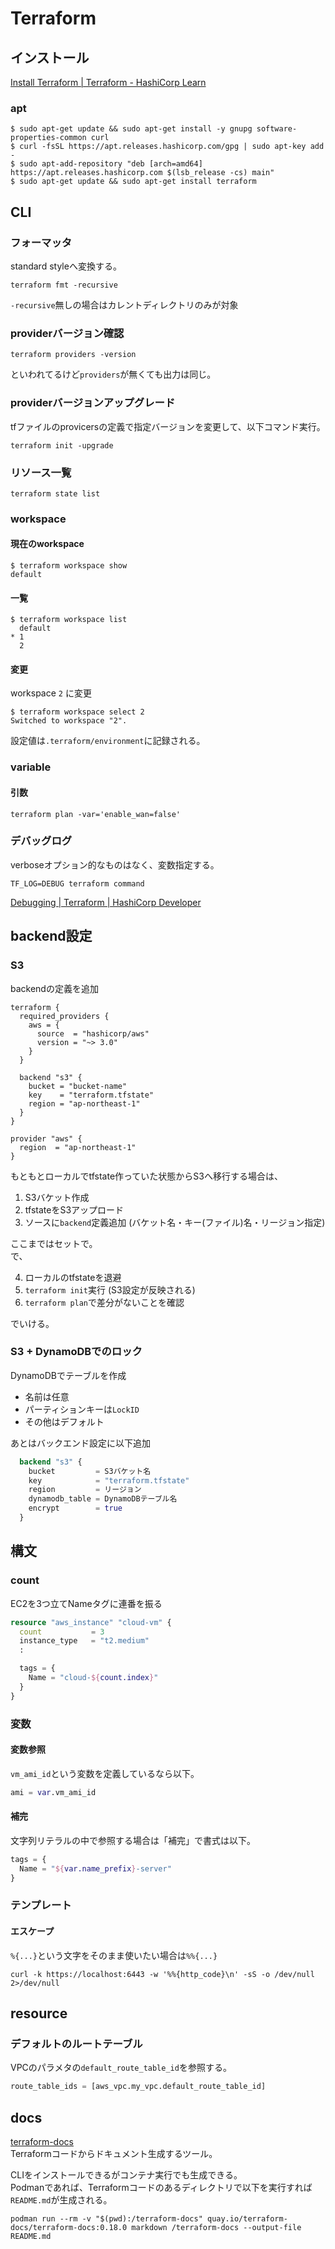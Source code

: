 # Terraform

## インストール

[Install Terraform | Terraform - HashiCorp Learn](https://learn.hashicorp.com/tutorials/terraform/install-cli)

### apt

```console
$ sudo apt-get update && sudo apt-get install -y gnupg software-properties-common curl
$ curl -fsSL https://apt.releases.hashicorp.com/gpg | sudo apt-key add -
$ sudo apt-add-repository "deb [arch=amd64] https://apt.releases.hashicorp.com $(lsb_release -cs) main"
$ sudo apt-get update && sudo apt-get install terraform
```

## CLI

### フォーマッタ

standard styleへ変換する。

```console
terraform fmt -recursive
```

`-recursive`無しの場合はカレントディレクトリのみが対象

### providerバージョン確認

```console
terraform providers -version
```

といわれてるけど`providers`が無くても出力は同じ。

### providerバージョンアップグレード

tfファイルのprovicersの定義で指定バージョンを変更して、以下コマンド実行。

```console
terraform init -upgrade
```

### リソース一覧

```console
terraform state list
```

### workspace

#### 現在のworkspace

```console
$ terraform workspace show
default
```

#### 一覧

```console
$ terraform workspace list
  default
* 1
  2
```

#### 変更

workspace `2` に変更

```console
$ terraform workspace select 2
Switched to workspace "2".
```

設定値は`.terraform/environment`に記録される。

### variable

#### 引数

```console
terraform plan -var='enable_wan=false'
```

### デバッグログ

verboseオプション的なものはなく、変数指定する。

```console
TF_LOG=DEBUG terraform command
```

[Debugging | Terraform | HashiCorp Developer](https://developer.hashicorp.com/terraform/internals/debugging)

## backend設定

### S3

backendの定義を追加

```hcl
terraform {
  required_providers {
    aws = {
      source  = "hashicorp/aws"
      version = "~> 3.0"
    }
  }

  backend "s3" {
    bucket = "bucket-name"
    key    = "terraform.tfstate"
    region = "ap-northeast-1"
  }
}

provider "aws" {
  region  = "ap-northeast-1"
}
```

もともとローカルでtfstate作っていた状態からS3へ移行する場合は、

1. S3バケット作成
2. tfstateをS3アップロード
3. ソースに`backend`定義追加 (バケット名・キー(ファイル)名・リージョン指定)

ここまではセットで。  
で、

4. ローカルのtfstateを退避
5. `terraform init`実行 (S3設定が反映される)
6. `terraform plan`で差分がないことを確認

でいける。

### S3 + DynamoDBでのロック

DynamoDBでテーブルを作成

- 名前は任意
- パーティションキーは`LockID`
- その他はデフォルト

あとはバックエンド設定に以下追加

```terraform
  backend "s3" {
    bucket         = S3バケット名
    key            = "terraform.tfstate"
    region         = リージョン
    dynamodb_table = DynamoDBテーブル名
    encrypt        = true
  }
```

## 構文

### count

EC2を3つ立てNameタグに連番を振る

```terraform
resource "aws_instance" "cloud-vm" {
  count           = 3
  instance_type   = "t2.medium"
  :

  tags = {
    Name = "cloud-${count.index}"
  }
}
```

### 変数

#### 変数参照

`vm_ami_id`という変数を定義しているなら以下。

```terraform
ami = var.vm_ami_id
```

#### 補完

文字列リテラルの中で参照する場合は「補完」で書式は以下。

```terraform
tags = {
  Name = "${var.name_prefix}-server"
}
```

### テンプレート

#### エスケープ

`%{...}`という文字をそのまま使いたい場合は`%%{...}`

```
curl -k https://localhost:6443 -w '%%{http_code}\n' -sS -o /dev/null 2>/dev/null
```

## resource

### デフォルトのルートテーブル

VPCのパラメタの`default_route_table_id`を参照する。

```terraform
route_table_ids = [aws_vpc.my_vpc.default_route_table_id]
```

## docs

[terraform-docs](https://terraform-docs.io/)  
Terraformコードからドキュメント生成するツール。

CLIをインストールできるがコンテナ実行でも生成できる。  
Podmanであれば、Terraformコードのあるディレクトリで以下を実行すれば`README.md`が生成される。

```console
podman run --rm -v "$(pwd):/terraform-docs" quay.io/terraform-docs/terraform-docs:0.18.0 markdown /terraform-docs --output-file README.md
```
